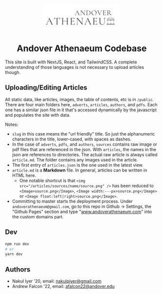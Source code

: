 <p align="center">
  <h3 align="center"><img src="/public/assets/logo_300dpi.png" width="250px"></img></h3>

  <h1 align="center">
     Andover Athenaeum Codebase
  </h1>
</p>

This site is built with NextJS, React, and TailwindCSS. A complete understanding of those languages is not necessary to upload articles though.

## Uploading/Editing Articles

All static data, like articles, images, the table of contents, etc is in `/public`. There are four main folders here, `adverts`, `articles`, `authors`, and `pdfs`. Each one has a similar json file in it that's accessed dynamically by the javascript and populates the site with data.

Notes:
* `slug` in this case means the "url friendly" title. So just the alphanumeric characters in the title, lower-cased, with spaces as dashes.
* In the case of `adverts`, `pdfs`, and `authors`, `sources` contains raw image or pdf files that are referenced in the json. With `articles`, the names in the json are references to directories. The actual raw article is always called `article.md`. The folder contains any images used in the article.
* The first entry of `articles.json` is the one used in the latest view.
* `article.md` is a **Markdown** file. In general, articles can be written in HTML here.
    * One notable shortcut is that `<img src="/articles/sources/name/source.png" />` has been reduced to `<Image>source.png</Image>`, `<Image width:---px>source.png</Image>` or `<Image float:left|right>source.png</Image>`.
* Committing to master starts the deployment process. Under `andoverathenaeum@gmail.com`, go to this repo in Github -> Settings, the "Github Pages" section and type "www.andoverathenaeum.com" into the custom domains part.

## Dev

```bash
npm run dev
# or
yarn dev
```

## Authors
* Nakul Iyer '20, email: nakulpiyer@gmail.com
* Andrew Falcon '22, email: afalcon22@andover.edu
